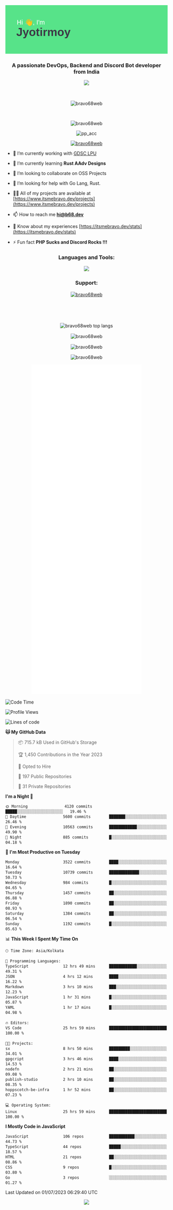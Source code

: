 <p align="center"><img src="header.png"></p>
<h3 align="center">A passionate DevOps, Backend and Discord Bot developer from India</h3>

<p align="center"><a href="https://discord.com/users/457039372009865226"><img src="https://lanyard-profile-readme.vercel.app/api/457039372009865226"></a></p>
                           
<br>
<p align="center"> <img src="https://komarev.com/ghpvc/?username=bravo68web&label=Profile%20views&color=0e75b6&style=flat" alt="bravo68web" /> </p>
<br>


<p align="center"><img src="https://github-profile-trophy.vercel.app/?username=bravo68web&theme=discord&column=3&row=2" alt="bravo68web" /> </p>
<p align="center"><img src="https://osu-embed.b68dev.xyz/pp_acc" alt="pp_acc" /> </p>

<p align="center"> <a href="https://twitter.com/bravo68web" target="blank"><img src="https://img.shields.io/twitter/follow/bravo68web?logo=twitter&style=for-the-badge" alt="bravo68web" /></a> </p>

- 🔭 I’m currently working with [GDSC LPU](https://gdsclpu.live/)

- 🌱 I’m currently learning **Rust AAdv Designs**

- 👯 I’m looking to collaborate on OSS Projects

- 🤝 I’m looking for help with Go Lang, Rust.

- 👨‍💻 All of my projects are available at [https://www.itsmebravo.dev/projects](https://www.itsmebravo.dev/projects)

<!-- - 💬 Ask me about **DF Techs** -->

- 📫 How to reach me **hi@b68.dev**

- 📄 Know about my experiences [https://itsmebravo.dev/stats](https://itsmebravo.dev/stats)

- ⚡ Fun fact **PHP Sucks and Discord Rocks !!!**

<h3 align="center">Languages and Tools:</h3>
<p align="center"> 
<img src="https://skillicons.dev/icons?i=aws,bash,c,cs,cpp,cloudflare,css,dart,devto,discord,bots,docker,electron,ember,emotion,express,fastapi,figma,firebase,flask,gcp,git,github,githubactions,go,gitlab,graphql,heroku,html,ai,ipfs,js,jest,linux,md,mastodon,mongodb,neovim,netlify,nextjs,nginx,nodejs,postgres,postman,powershell,py,react,redis,regex,replit,rocket,rust,sqlite,mysql,stackoverflow,styledcomponents,supabase,sentry,solidity,svg,tailwind,tauri,twitter,ts,unity,v,vercel,vim,vite,wasm,webpack,workers&perline=8&theme=dark" />
</p>

<h3 align="center">Support:</h3>
<p align="center"><a href="https://www.buymeacoffee.com/bravo68web"> <img align="center" src="https://cdn.buymeacoffee.com/buttons/v2/default-yellow.png" height="50" width="210" alt="bravo68web" /></a></p><br><br>
<br>

<p align="center"> <img align="center" src="https://github-readme-stats-sync.vercel.app/api/top-langs?username=bravo68web&count_private=true&show_icons=true&theme=radical&border_radius=10&&langs_count=10&layout=compact" alt="bravo68web top langs" /></p>

<p align="center"> <img align="center" src="https://github-readme-stats-sync.vercel.app/api?username=bravo68web&count_private=true&show_icons=true&theme=radical&border_radius=10" alt="bravo68web" /></p>

<p align="center"> <img align="center" src="https://github-readme-streak-stats.herokuapp.com?user=bravo68web&theme=dracula&hide_border=true" alt="bravo68web" /></p>

<p align="center"> <img align="center" src="https://github-readme-stats-sync.vercel.app/api/wakatime?username=bravo68web&count_private=true&show_icons=true&theme=aura_dark&border_radius=10&&langs_count=10&layout=compact&range=last_7_days" alt="bravo68web" /></p>

<p align="center"><img src="https://raw.githubusercontent.com/BRAVO68WEB/BRAVO68WEB/master/github-metrics.svg"></p>

<!--START_SECTION:waka-->
![Code Time](http://img.shields.io/badge/Code%20Time-5%2C003%20hrs%2055%20mins-blue)

![Profile Views](http://img.shields.io/badge/Profile%20Views-10-blue)

![Lines of code](https://img.shields.io/badge/From%20Hello%20World%20I%27ve%20Written-62.4%20million%20lines%20of%20code-blue)

**🐱 My GitHub Data** 

> 📦 715.7 kB Used in GitHub's Storage 
 > 
> 🏆 1,450 Contributions in the Year 2023
 > 
> 💼 Opted to Hire
 > 
> 📜 197 Public Repositories 
 > 
> 🔑 31 Private Repositories 
 > 
**I'm a Night 🦉** 

```text
🌞 Morning                4120 commits        █████░░░░░░░░░░░░░░░░░░░░   19.46 % 
🌆 Daytime                5600 commits        ███████░░░░░░░░░░░░░░░░░░   26.46 % 
🌃 Evening                10563 commits       ████████████░░░░░░░░░░░░░   49.90 % 
🌙 Night                  885 commits         █░░░░░░░░░░░░░░░░░░░░░░░░   04.18 % 
```
📅 **I'm Most Productive on Tuesday** 

```text
Monday                   3522 commits        ████░░░░░░░░░░░░░░░░░░░░░   16.64 % 
Tuesday                  10739 commits       █████████████░░░░░░░░░░░░   50.73 % 
Wednesday                984 commits         █░░░░░░░░░░░░░░░░░░░░░░░░   04.65 % 
Thursday                 1457 commits        ██░░░░░░░░░░░░░░░░░░░░░░░   06.88 % 
Friday                   1890 commits        ██░░░░░░░░░░░░░░░░░░░░░░░   08.93 % 
Saturday                 1384 commits        ██░░░░░░░░░░░░░░░░░░░░░░░   06.54 % 
Sunday                   1192 commits        █░░░░░░░░░░░░░░░░░░░░░░░░   05.63 % 
```


📊 **This Week I Spent My Time On** 

```text
🕑︎ Time Zone: Asia/Kolkata

💬 Programming Languages: 
TypeScript               12 hrs 49 mins      ████████████░░░░░░░░░░░░░   49.31 % 
JSON                     4 hrs 12 mins       ████░░░░░░░░░░░░░░░░░░░░░   16.22 % 
Markdown                 3 hrs 10 mins       ███░░░░░░░░░░░░░░░░░░░░░░   12.23 % 
JavaScript               1 hr 31 mins        █░░░░░░░░░░░░░░░░░░░░░░░░   05.87 % 
YAML                     1 hr 17 mins        █░░░░░░░░░░░░░░░░░░░░░░░░   04.98 % 

🔥 Editors: 
VS Code                  25 hrs 59 mins      █████████████████████████   100.00 % 

🐱‍💻 Projects: 
sx                       8 hrs 50 mins       █████████░░░░░░░░░░░░░░░░   34.01 % 
gpgcript                 3 hrs 46 mins       ████░░░░░░░░░░░░░░░░░░░░░   14.53 % 
nodefn                   2 hrs 21 mins       ██░░░░░░░░░░░░░░░░░░░░░░░   09.08 % 
publish-studio           2 hrs 10 mins       ██░░░░░░░░░░░░░░░░░░░░░░░   08.35 % 
hoppscotch-be-infra      1 hr 52 mins        ██░░░░░░░░░░░░░░░░░░░░░░░   07.23 % 

💻 Operating System: 
Linux                    25 hrs 59 mins      █████████████████████████   100.00 % 
```

**I Mostly Code in JavaScript** 

```text
JavaScript               106 repos           ███████████░░░░░░░░░░░░░░   44.73 % 
TypeScript               44 repos            █████░░░░░░░░░░░░░░░░░░░░   18.57 % 
HTML                     21 repos            ██░░░░░░░░░░░░░░░░░░░░░░░   08.86 % 
CSS                      9 repos             █░░░░░░░░░░░░░░░░░░░░░░░░   03.80 % 
Go                       3 repos             ░░░░░░░░░░░░░░░░░░░░░░░░░   01.27 % 
```




 Last Updated on 01/07/2023 06:29:40 UTC
<!--END_SECTION:waka-->

<p align="center"><img src="https://bravo68web.me/images/header_.png"></p>

